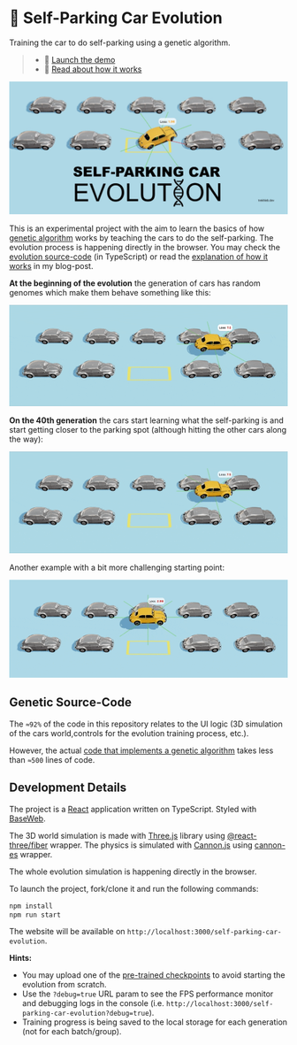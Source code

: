 # 🧬 Self-Parking Car Evolution

Training the car to do self-parking using a genetic algorithm.

> - 🚕 [Launch the demo](https://trekhleb.dev/self-parking-car-evolution)
> - 📃 [Read about how it works](https://trekhleb.dev/blog/2021/self-parking-car-evolution/)

[![Self-Parking Car Evolution](./public/site-meta-image-02.jpg)](https://trekhleb.dev/self-parking-car-evolution)

This is an experimental project with the aim to learn the basics of how [genetic algorithm](https://en.wikipedia.org/wiki/Genetic_algorithm) works by teaching the cars to do the self-parking. The evolution process is happening directly in the browser. You may check the [evolution source-code](https://github.com/trekhleb/self-parking-car-evolution/tree/master/src/libs) (in TypeScript) or read the [explanation of how it works](https://trekhleb.dev/blog/2021/self-parking-car-evolution/) in my blog-post.

**At the beginning of the evolution** the generation of cars has random genomes which make them behave something like this:

![Self-parking cars at the beginning of the evolution](./public/01-cars-before-01.gif)

**On the 40th generation** the cars start learning what the self-parking is and start getting closer to the parking spot (although hitting the other cars along the way):

![Self-parking car in ](./public/02-car-after-01.gif)

Another example with a bit more challenging starting point:

![Self-parking car in ](./public/02-car-after-03.gif)

## Genetic Source-Code

The `≈92%` of the code in this repository relates to the UI logic (3D simulation of the cars world,controls for the evolution training process, etc.).

However, the actual [code that implements a genetic algorithm](https://github.com/trekhleb/self-parking-car-evolution/tree/master/src/libs) takes less than `≈500` lines of code.

## Development Details

The project is a [React](https://create-react-app.dev/) application written on TypeScript. Styled with [BaseWeb](https://baseweb.design/).

The 3D world simulation is made with [Three.js](https://threejs.org/) library using [@react-three/fiber](https://github.com/pmndrs/react-three-fiber) wrapper. The physics is simulated with [Cannon.js](https://github.com/schteppe/cannon.js) using [cannon-es](https://github.com/pmndrs/cannon-es) wrapper.

The whole evolution simulation is happening directly in the browser.

To launch the project, fork/clone it and run the following commands:

```shell
npm install
npm run start
```

The website will be available on `http://localhost:3000/self-parking-car-evolution`.

**Hints:**

- You may upload one of the [pre-trained checkpoints](https://github.com/trekhleb/self-parking-car-evolution/tree/master/src/checkpoints) to avoid starting the evolution from scratch.
- Use the `?debug=true` URL param to see the FPS performance monitor and debugging logs in the console (i.e. `http://localhost:3000/self-parking-car-evolution?debug=true`).
- Training progress is being saved to the local storage for each generation (not for each batch/group).

